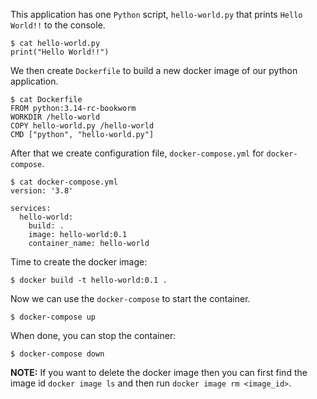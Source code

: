 This application has one `Python` script, `hello-world.py` that prints `Hello World!!` to the console.

    $ cat hello-world.py
    print("Hello World!!")

We then create `Dockerfile` to build a new docker image of our python application.

    $ cat Dockerfile
    FROM python:3.14-rc-bookworm
    WORKDIR /hello-world
    COPY hello-world.py /hello-world
    CMD ["python", "hello-world.py"]

After that we create configuration file, `docker-compose.yml` for `docker-compose`.

    $ cat docker-compose.yml
    version: '3.8'

    services:
      hello-world:
        build: .
        image: hello-world:0.1
        container_name: hello-world

Time to create the docker image:

    $ docker build -t hello-world:0.1 .

Now we can use the `docker-compose` to start the container.

    $ docker-compose up

When done, you can stop the container:

    $ docker-compose down

**NOTE:** If you want to delete the docker image then you can first find the image id `docker image ls` and then run `docker image rm <image_id>`.    
